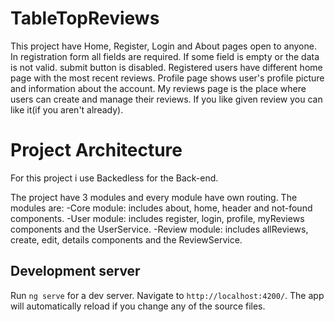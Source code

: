 # TableTopReviews
This project have Home, Register, Login and About pages open to anyone.
In registration form all fields are required. If some field is empty or the data is not valid. submit button is disabled.
Registered users have different home page with the most recent reviews. 
Profile page shows user's profile picture and information about the account.
My reviews page is the place where users can create and manage their reviews.
If you like given review you can like it(if you aren't already).


# Project Architecture

For this project i use Backedless for the Back-end.

The project have 3 modules and every module have own routing. The modules are:
            -Core module: includes about, home, header and not-found components.
            -User module: includes register, login, profile, myReviews components and the UserService.
            -Review module: includes allReviews, create, edit, details components and the ReviewService.

## Development server

Run `ng serve` for a dev server. Navigate to `http://localhost:4200/`. The app will automatically reload if you change any of the source files.


